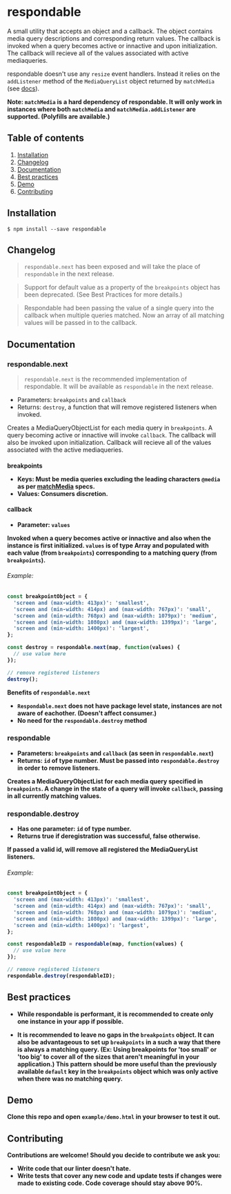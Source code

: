 # respondable

A small utility that accepts an object and a callback. The object contains media query descriptions and corresponding return values. The callback is invoked when a query becomes active or innactive and upon initialization. The callback will recieve all of the values associated with active mediaqueries.

respondable doesn't use any `resize` event handlers. Instead it relies on the `addListener` method of the `MediaQueryList` object returned by `matchMedia` (see [docs](https://developer.mozilla.org/en-US/docs/Web/API/Window/matchMedia)).

**Note: `matchMedia` is a hard dependency of respondable. It will only work in instances where both `matchMedia` and `matchMedia.addListener` are supported. (Polyfills are available.)**


## Table of contents
  1. [Installation](#installation)
  2. [Changelog](#changelog)
  3. [Documentation](#documentation)
  4. [Best practices](#best-practices)
  5. [Demo](#demo)
  6. [Contributing](#contributing)


## Installation

`$ npm install --save respondable`

## Changelog
> `respondable.next` has been exposed and will take the place of `respondable` in the next release.

> Support for default value as a property of the `breakpoints` object has been deprecated. (See Best Practices for more details.)

> Respondable had been passing the value of a single query into the callback when multiple queries matched. Now an array of all matching values will be passed in to the callback.

## Documentation

### respondable.next
> `respondable.next` is the recommended implementation of respondable. It will be available as `respondable` in the next release.

- Parameters: `breakpoints` and  `callback`
- Returns: `destroy`, a function that will remove registered listeners when invoked.

Creates a MediaQueryObjectList for each media query in `breakpoints`. A query becoming active or innactive will invoke `callback`. The callback will also be invoked upon initialization. Callback will recieve all of the values associated with the active mediaqueries.

#### breakpoints <object>

- Keys: Must be media queries excluding the leading characters `@media` as per [matchMedia](https://developer.mozilla.org/en-US/docs/Web/API/Window/matchMedia) specs.
- Values: Consumers discretion.

#### callback <function>

- Parameter: `values`

Invoked when a query becomes active or innactive and also when the instance is first initialized. `values` is of type Array and populated with each value (from `breakpoints`) corresponding to a matching query (from `breakpoints`).

###### Example:
```js
const breakpointObject = {
  'screen and (max-width: 413px)': 'smallest',
  'screen and (min-width: 414px) and (max-width: 767px)': 'small',
  'screen and (min-width: 768px) and (max-width: 1079px)': 'medium',
  'screen and (min-width: 1080px) and (max-width: 1399px)': 'large',
  'screen and (min-width: 1400px)': 'largest',
};

const destroy = respondable.next(map, function(values) {
  // use value here
});

// remove registered listeners
destroy();
```

**Benefits of `respondable.next`**
- `Respondable.next` does not have package level state, instances are not aware of eachother. (Doesn't affect consumer.)
- No need for the `respondable.destroy` method

### respondable <function>

- Parameters: `breakpoints` and  `callback` (as seen in `respondable.next`)
- Returns: `id` of type number. Must be passed into `respondable.destroy` in order to remove listeners.

Creates a MediaQueryObjectList for each media query specified in `breakpoints`.
A change in the state of a query will invoke `callback`, passing in all currently matching values.

### respondable.destroy <function>

- Has one parameter: `id` of type number.
- Returns true if deregistration was successful, false otherwise.

If passed a valid id, will remove all registered the MediaQueryList listeners.

###### Example:
```js
const breakpointObject = {
  'screen and (max-width: 413px)': 'smallest',
  'screen and (min-width: 414px) and (max-width: 767px)': 'small',
  'screen and (min-width: 768px) and (max-width: 1079px)': 'medium',
  'screen and (min-width: 1080px) and (max-width: 1399px)': 'large',
  'screen and (min-width: 1400px)': 'largest',
};

const respondableID = respondable(map, function(values) {
  // use value here
});

// remove registered listeners
respondable.destroy(respondableID);
```

## Best practices

- While respondable is performant, it is recommended to create only one instance in your app if possible.

- It is recommended to leave no gaps in the `breakpoints` object. It can also be advantageous to set up `breakpoints` in a such a way that there is always a matching query. (Ex: Using breakpoints for 'too small' or 'too big' to cover all of the sizes that aren't meaningful in your application.) This pattern should be more useful than the previously available `default` key in the `breakpoints` object which was only active when there was no matching query.

## Demo

Clone this repo and open `example/demo.html` in your browser to test it out.

## Contributing
Contributions are welcome! Should you decide to contribute we ask you:
- Write code that our linter doesn't hate.
- Write tests that cover any new code and update tests if changes were made to existing code. Code coverage should stay above 90%.
